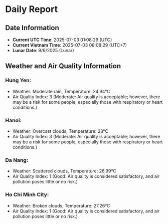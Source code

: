# Daily Report
## Date Information
- **Current UTC Time**: 2025-07-03 01:08:29 (UTC)
- **Current Vietnam Time**: 2025-07-03 08:08:29 (UTC+7)
- **Lunar Date**: 9/6/2025 (Lunar)

## Weather and Air Quality Information

### Hung Yen:
- Weather: Moderate rain, Temperature: 24.94°C
- Air Quality Index: 3 (Moderate: Air quality is acceptable; however, there may be a risk for some people, especially those with respiratory or heart conditions.)

### Hanoi:
- Weather: Overcast clouds, Temperature: 28°C
- Air Quality Index: 3 (Moderate: Air quality is acceptable; however, there may be a risk for some people, especially those with respiratory or heart conditions.)

### Da Nang:
- Weather: Scattered clouds, Temperature: 26.99°C
- Air Quality Index: 1 (Good: Air quality is considered satisfactory, and air pollution poses little or no risk.)

### Ho Chi Minh City:
- Weather: Broken clouds, Temperature: 27.26°C
- Air Quality Index: 1 (Good: Air quality is considered satisfactory, and air pollution poses little or no risk.)
